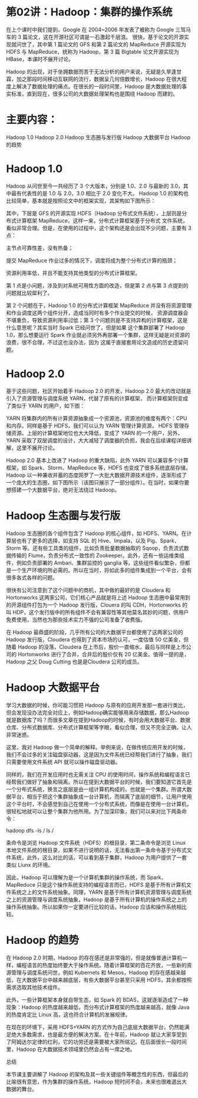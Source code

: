 # 第02讲：Hadoop：集群的操作系统

在上个课时中我们提到，Google 在 2004~2006 年发表了被称为 Google 三驾马车的 3 篇论文，这在开源社区可谓是一石激起千层浪。
很快，基于论文的开源实现就问世了，其中第 1 篇论文的 GFS 和第 2 篇论文的 MapReduce 开源实现为 HDFS 与 MapReduce，统称为 Hadoop，第 3 篇 Bigtable 论文开源实现为 HBase，本课时不展开讨论。



Hadoop 的出现，对于坐拥数据而苦于无法分析的用户来说，无疑是久旱逢甘霖，加之那段时间移动互联网的流行，数据呈几何倍数增长，Hadoop 在很大程度上解决了数据处理的痛点。在很长的一段时间里，Hadoop 是大数据处理的事实标准，直到现在，很多公司的大数据处理架构也是围绕 Hadoop 而建的。



# 主要内容：

  Hadoop 1.0
  Hadoop 2.0
  Hadoop 生态圈与发行版
  Hadoop 大数据平台
  Hadoop 的趋势

# Hadoop 1.0

Hadoop 从问世至今一共经历了 3 个大版本，分别是 1.0、2.0 与最新的 3.0，其中最有代表性的是 1.0 与 2.0，3.0 相比于 2.0 变化不大。
Hadoop 1.0 的架构也比较简单，基本就是按照论文中的框架实现，其架构如下图所示：





其中，下层是 GFS 的开源实现 HDFS（Hadoop 分布式文件系统），上层则是分布式计算框架 MapReduce，这样一来，分布式计算框架基于分布式
文件系统，看似非常合理。但是，在使用的过程中，这个架构还是会出现不少问题，主要有 3 点：

主节点可靠性差，没有热备；

提交 MapReduce 作业过多的情况下，调度将成为整个分布式计算的瓶颈；

资源利用率低，并且不能支持其他类型的分布式计算框架。



第 1 点是小问题，涉及到对系统可用性方面的改造，但是第 2 点与第 3 点提到的问题就比较犀利了。



第 2 个问题在于，Hadoop 1.0 的分布式计算框架 MapReduce 并没有将资源管理和作业调度这两个组件分开，造成当同时有多个作业提交的时候，
资源调度器会不堪重负，导致资源利用率过低；第 3 个问题则是不支持异构的计算框架，这是什么意思呢？其实当时 Spark 已经问世了，但是如果
这个集群部署了 Hadoop 1.0，那么想要运行 Spark 作业就必须另外再部署一个集群，这样无疑是对资源的浪费，很不合理，不过这也没办法，因为
这属于直接套用论文造成的历史遗留问题。

# Hadoop 2.0

基于这些问题，社区开始着手 Hadoop 2.0 的开发，Hadoop 2.0 最大的改动就是引入了资源管理与调度系统 YARN，代替了原有的计算框架，
而计算框架则变成了类似于 YARN 的用户，如下图：







YARN 将集群内的所有计算资源抽象成一个资源池，资源池的维度有两个：CPU 和内存。同样是基于 HDFS，我们可以认为 YARN 管理计算资源，
HDFS 管理存储资源。上层的计算框架地位也大大降低，变成了 YARN 的一个用户，另外，YARN 采取了双层调度的设计，大大减轻了调度器的负担，我会在后续课程详细讲解，这里不展开讨论。



Hadoop 2.0 基本上改进了 Hadoop 的重大缺陷，此外 YARN 可以兼容多个计算框架，如 Spark、Storm、MapReduce 等，HDFS 也变成了很多系统底层存储，Hadoop 以一种兼收并蓄的态度网罗了一大批大数据开源技术组件，逐渐形成了一个庞大的生态圈，如下图所示（该图只展示了一部分组件）。在当时，如果你要想搭建一个大数据平台，绝对无法绕过 Hadoop。





# Hadoop 生态圈与发行版

Hadoop 生态圈的各个组件包含了 Hadoop 的核心组件，如 HDFS、YARN。在计算层也有了更多的选择，如支持 SQL 的 Hive、Impala，以及 Pig、Spark、Storm 等。还有些工具类的组件，比如负责批量数据抽取的 Sqoop，负责流式数据传输的 Flume，负责分布式一致性的 Zookeeper。此外，还有一些运维类组件，例如负责部署的 Ambari、集群监控的 ganglia 等。这些组件看似繁杂，但都是一个生产环境的所必需的。所以在当时，将如此多的组件集成到一个平台，会有很多各式各样的问题。



很快有公司注意到了这个问题中的商机，其中做的最好的是 Cloudera 和 Hortonworks 这两家公司，它们核心产品就是将上述 Hadoop 生态圈中最常用到的开源组件打包为一个 Hadoop 发行版，Clouera 的叫 CDH，Hortonworks 的叫 HDP，这个发行版中的所有组件不会有兼容性等其他莫名其妙的问题，供用户免费使用，当然也为那些技术实力不强的公司准备了收费版。



在 Hadoop 最鼎盛的阶段，几乎所有公司的大数据平台都使用了这两家公司的 Hadoop 发行版，Cloudera 也得到了资本市场的认可，一度估值 50 亿美金，但随着 Hadoop 的没落，Cloudera 在上市后，股价一直缩水，最后与同样是上市公司的 Hortonworks 进行了合并，合并后的股价仅有 20 亿美金。值得一提的是，Hadoop 之父 Doug Cutting 也是是Cloudera 公司的成员。







# Hadoop 大数据平台

学习大数据的时候，你可能习惯把 Hadoop 与原有的应用开发那一套进行类比，但会发现没办法完全对应上，例如Hadoop确实能够用来存储数据，那么Hadoop就是数据库了吗？而很多文章在提到Hadoop的时候，有时会用大数据平台、数据仓库、分布式数据库、分布式计算框架等字眼，看似合理，但又不完全正确，让人非常迷惑。



这里，我对 Hadoop 做一个简单的解释。举例来说，在做传统应用开发的时候，我们不会过多的关注磁盘驱动器，这是因为文件系统已经帮我们进行了抽象，我们只需要使用文件系统 API 就可以操作磁盘驱动器。



同样的，我们在开发应用时也无需关注 CPU 的使用时间，操作系统和编程语言已经帮我们做好了抽象和隔离。所以在提到大数据平台的时候，我们要知道它首先是一个分布式系统，换言之底层是由一组计算机构成的，也就是一个集群。所谓大数据平台，相当于把这个集群抽象成一台计算机，而隔离了底层的细节，让用户使用这个平台时，不会感觉到自己在使用一个分布式系统，而像是在使用一台计算机，很轻松地就可以让整个集群为他所用。为了加深印象，我们可以来对比下两条命令：



hadoop dfs -ls /
ls /


条命令是浏览 Hadoop 文件系统（HDFS）的根目录，第二条命令是浏览 Linux 本地文件系统的根目录，如果不进行说明的话，无法看出第一条命令基于分布式文件系统，此外，这么对比的话，可以看到基于集群，Hadoop 为用户提供了一套类似 Liunx 的环境。



因此，Hadoop 可以理解为是一个计算机集群的操作系统，而 Spark、MapReduce 只是这个操作系统支持的编程语言而已，HDFS 是基于所有计算机文件系统之上的文件系统抽象。同理，YARN 是基于所有计算机资源管理与调度系统之上的资源管理与调度系统抽象，Hadoop 是基于所有计算机的操作系统之上的操作系统抽象。所以如果你一定要进行比较的话，Hadoop 应该和操作系统相比较。

# Hadoop 的趋势

在 Hadoop 2.0 时期，Hadoop 的存在感还是非常强的，但是就像普通计算机一样，编程语言的热度始终要大于操作系统。随着计算框架的百花齐放，一些新的资源管理与调度系统问世，例如 Kubernets 和 Mesos，Hadoop 的存在感越来越低，在大数据平台中越来越底层，有些大数据平台甚至只采用 HDFS，其余都按照需求选取其他技术组件。



此外，一些计算框架本身就自带生态，如 Spark 的 BDAS，这就逐渐造成了一种现象：Hadoop 的热度越来越低，而分布式计算框架的热度越来越高，就像 Java 的热度肯定比 Linux 高，这也符合计算机的发展规律。



在现在的环境下，采用 HDFS+YARN 的方式作为自己底层大数据平台，仍然能满足绝大多数需求，也是最方便的解决方案。在十年前，Hadoop 就让大家享受到了阿姆达尔定律的红利，它的功劳还是需要被大家所铭记。在后面很长一段时间里，Hadoop 在大数据技术领域里仍然会占有一席之地。

总结

本节课主要讲解了 Hadoop 的架构及其一些关键组件等概念性的东西，但最后的比喻很有意思，作为集群的操作系统，Hadoop 短时间不会，未来也很难退出大数据的舞台。
